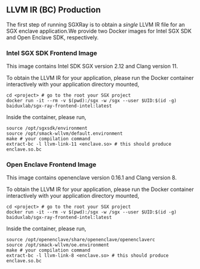 ## LLVM IR (BC) Production

The first step of running SGXRay is to obtain a *single* LLVM IR file for an SGX
enclave application.We provide two Docker images for Intel SGX SDK and Open Enclave SDK, respectively.


### Intel SGX SDK Frontend Image

This image contains Intel SDK SGX version 2.12 and Clang version 11.

To obtain the LLVM IR for your application, please run the Docker container interactively with your application directory mounted,

```shell
cd <project> # go to the root your SGX project
docker run -it --rm -v $(pwd):/sgx -w /sgx --user $UID:$(id -g) baiduxlab/sgx-ray-frontend-intel:latest
```

Inside the container, please run,

```shell
source /opt/sgxsdk/environment
source /opt/smack-wllvm/default.environment
make # your compilation command
extract-bc -l llvm-link-11 <enclave.so> # this should produce enclave.so.bc
```


### Open Enclave Frontend Image

This image contains openenclave version 0.16.1 and Clang version 8.

To obtain the LLVM IR for your application, please run the Docker container interactively with your application directory mounted,

```shell
cd <project> # go to the root your SGX project
docker run -it --rm -v $(pwd):/sgx -w /sgx --user $UID:$(id -g) baiduxlab/sgx-ray-frontend-intel:latest
```

Inside the container, please run,

```shell
source /opt/openenclave/share/openenclave/openenclaverc
source /opt/smack-wllvm/oe.environment
make # your compilation command
extract-bc -l llvm-link-8 <enclave.so> # this should produce enclave.so.bc
```
